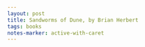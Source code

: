 ```yaml
---
layout: post
title: Sandworms of Dune, by Brian Herbert
tags: books
notes-marker: active-with-caret
---
```

